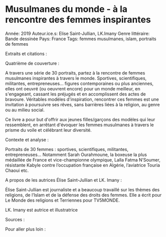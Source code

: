 # Musulmanes du monde - à la rencontre des femmes inspirantes

Année: 2019
Auteur.ice.s: Elise Saint-Jullian, LK.Imany
Genre littéraire: Bande dessinée
Pays: France
Tags: femmes musulmanes, islam, portraits de femmes

Extraits et citations : 

Quatrième de couverture :

A travers une série de 30 portraits, partez à la rencontre de femmes musulmanes inspirantes à travers le monde. Sportives, scientifiques, militantes, entrepreneuses... figures contemporaines ou plus anciennes, elles ont oeuvré (ou oeuvrent encore) pour un monde meilleur, en s'engageant, cassant les préjugés et en accomplissent des actes de bravoure. Véritables modèles d'inspiration, rencontrer ces femmes est une invitation à poursuivre ses rêves, sans barrières liées à la religion, au genre ou au milieu social.

Ce livre a pour but d'offrir aux jeunes filles/garçons des modèles qui leur ressemblent, en arrêtant d'évoquer les femmes musulmanes à travers le prisme du voile et célébrant leur diversité.

Contexte et analyse : 

Portraits de 30 femmes : sportives, scientifiques, militantes, entrepreneuses… Notamment Sarah Ourahmoune, la boxeuse la plus médaillée de France et vice-championne olympique, Lalla Fatma N’Soumer, résistante Kabyle contre l’occupation française en Algérie, l’aviatrice Touria Chaoui etc. 

A propos de les autrices Élise Saint-Jullian et LK. Imany : 

Élise Saint-Jullian est journaliste et a beaucoup travaillé sur les thèmes des religions, de l’Islam et de la défense des droits des femmes. Elle a écrit pour Le Monde des religions et Terriennes pour TV5MONDE. 

LK. Imany est autrice et illustratrice

Sources : 

Pour aller plus loin :